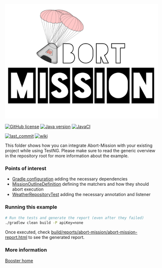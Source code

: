 ![Abort-Mission](../../.github/assets/Abort-Mission-logo_export_transparent_640.png)

[![GitHub license](https://img.shields.io/github/license/nagyesta/abort-mission-examples?color=informational)](https://raw.githubusercontent.com/nagyesta/abort-mission-examples/main/LICENSE)
[![Java version](https://img.shields.io/badge/Java%20version-17-yellow?logo=java)](https://img.shields.io/badge/Java%20version-17-yellow?logo=java)
[![JavaCI](https://img.shields.io/github/actions/workflow/status/nagyesta/abort-mission-examples/build.yml?logo=github&branch=main)](https://github.com/nagyesta/abort-mission-examples/actions/workflows/build.yml)

[![last_commit](https://img.shields.io/github/last-commit/nagyesta/abort-mission-examples?logo=git)](https://img.shields.io/github/last-commit/nagyesta/abort-mission-examples?logo=git)
[![wiki](https://img.shields.io/badge/See-Wiki-informational)](https://github.com/nagyesta/abort-mission/wiki)

This folder shows how you can integrate Abort-Mission with your existing project while using TestNG.
Please make sure to read the generic overview in the repository root for more information about the example.

### Points of interest

- [Gradle configuration](build.gradle.kts) adding the necessary dependencies
- [MissionOutlineDefinition](src/test/java/com/github/nagyesta/abortmission/examples/MissionOutlineDefinition.java) defining the matchers and how they should abort execution
- [WeatherRepositoryTest](src/test/java/com/github/nagyesta/abortmission/examples/WeatherRepositoryTest.java) adding the necessary annotation and listener

### Running this example

```bash
# Run the tests and generate the report (even after they failed)
./gradlew clean build -P apiKey=none
```

Once executed, check [build/reports/abort-mission/abort-mission-report.html](build/reports/abort-mission/abort-mission-report.html) to see the generated report.

### More information

[Booster home](https://github.com/nagyesta/abort-mission/tree/main/boosters/booster-testng)
